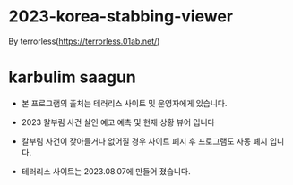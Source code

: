 # 2023-korea-stabbing-viewer
By terrorless(https://terrorless.01ab.net/)

# karbulim saagun

- 본 프로그램의 출처는 테러리스 사이트 및 운영자에게 있습니다.

- 2023 칼부림 사건 살인 예고 예측 및 현재 상황 뷰어 입니다

- 칼부림 사건이 잦아들거나 없어질 경우 사이트 폐지 후 프로그램도 자동 폐지 입니다.

- 테러리스 사이트는 2023.08.07에 만들어 졌습니다.
